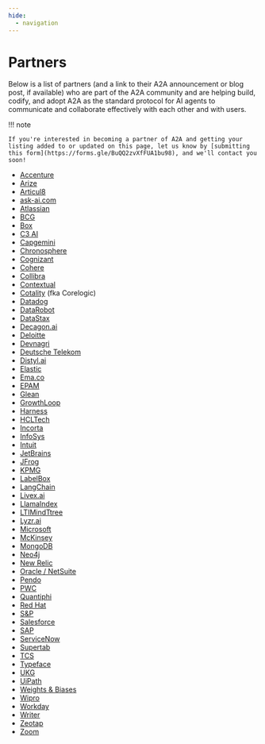 ```yaml
---
hide:
  - navigation
---
```


# Partners

Below is a list of partners (and a link to their A2A announcement or blog post,
if available) who are part of the A2A community and are helping build, codify,
and adopt A2A as the standard protocol for AI agents to communicate and
collaborate effectively with each other and with users.

!!! note

    If you're interested in becoming a partner of A2A and getting your listing added to or updated on this page, let us know by [submitting this form](https://forms.gle/BuQQ2zvXfFUA1bu98), and we'll contact you soon!

- [Accenture](https://www.accenture.com)
- [Arize](https://arize.com/blog/arize-ai-and-future-of-agent-interoperability-embracing-googles-a2a-protocol/)
- [Articul8](https://www.articul8.ai/news/unleashing-the-next-frontier-of-enterprise-ai-introducing-model-mesh-dock-and-inter-lock-and-our-a2-a-partnership-with-google)
- [ask-ai.com](https://ask-ai.com)
- [Atlassian](https://www.atlassian.com)
- [BCG](https://www.bcg.com)
- [Box](https://www.box.com)
- [C3 AI](https://c3.ai)
- [Capgemini](https://www.capgemini.com)
- [Chronosphere](https://chronosphere.io)
- [Cognizant](https://www.cognizant.com)
- [Cohere](https://cohere.com)
- [Collibra](https://www.collibra.com)
- [Contextual](https://contextual.ai)
- [Cotality](https://cotality.com) (fka Corelogic)
- [Datadog](https://www.datadoghq.com)
- [DataRobot](https://www.datarobot.com)
- [DataStax](https://www.datastax.com)
- [Decagon.ai](https://decagon.ai)
- [Deloitte](https://www.prnewswire.com/news-releases/deloitte-expands-alliances-with-google-cloud-and-servicenow-to-accelerate-agentic-ai-adoption-in-the-enterprise-302423941.html)
- [Devnagri](https://devnagri.com)
- [Deutsche Telekom](https://www.telekom.com/en)
- [Distyl.ai](https://distyl.ai)
- [Elastic](https://www.elastic.co)
- [Ema.co](https://ema.co)
- [EPAM](https://www.epam.com)
- [Glean](https://www.glean.com)
- [GrowthLoop](https://growthloop.com)
- [Harness](https://harness.io)
- [HCLTech](https://www.hcltech.com)
- [Incorta](https://www.incorta.com)
- [InfoSys](https://www.infosys.com)
- [Intuit](https://www.intuit.com)
- [JetBrains](https://www.jetbrains.com)
- [JFrog](https://jfrog.com)
- [KPMG](https://kpmg.com/us/en/media/news/kpmg-google-cloud-alliance-expansion-agentspace-adoption.html)
- [LabelBox](https://labelbox.com)
- [LangChain](https://www.langchain.com)
- [Livex.ai](https://livex.ai)
- [LlamaIndex](https://x.com/llama_index/status/1912949446322852185)
- [LTIMindTtree](https://www.ltimindtree.com)
- [Lyzr.ai](https://lyzr.ai)
- [Microsoft](https://www.microsoft.com/en-us/microsoft-cloud/blog/2025/05/07/empowering-multi-agent-apps-with-the-open-agent2agent-a2a-protocol/)
- [McKinsey](https://www.mckinsey.com)
- [MongoDB](https://www.mongodb.com)
- [Neo4j](https://neo4j.com)
- [New Relic](https://newrelic.com)
- [Oracle / NetSuite](https://www.oracle.com/netsuite)
- [Pendo](https://www.pendo.io)
- [PWC](https://www.pwc.com)
- [Quantiphi](https://www.quantiphi.com)
- [Red Hat](https://www.redhat.com)
- [S&P](https://www.spglobal.com)
- [Salesforce](https://www.salesforce.com)
- [SAP](https://news.sap.com/2025/04/sap-google-cloud-enterprise-ai-open-agent-collaboration-model-choice-multimodal-intelligence/)
- [ServiceNow](https://www.servicenow.com)
- [Supertab](https://www.supertab.co/post/supertab-connect-partners-with-google-cloud-to-enable-ai-agents)
- [TCS](https://www.tcs.com)
- [Typeface](https://typeface.ai)
- [UKG](https://www.ukg.com)
- [UiPath](https://www.uipath.com/newsroom/uipath-launches-first-enterprise-grade-platform-for-agentic-automation)
- [Weights & Biases](https://wandb.ai/wandb_fc/product-announcements-fc/reports/Powering-Agent-Collaboration-Weights-Biases-Partners-with-Google-Cloud-on-Agent2Agent-Interoperability-Protocol---VmlldzoxMjE3NDg3OA)
- [Wipro](https://www.wipro.com)
- [Workday](https://www.workday.com)
- [Writer](https://writer.com)
- [Zeotap](https://www.zeotap.com)
- [Zoom](https://www.zoom.us)
